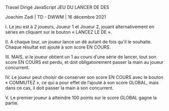 Travail Dirigé JavaScript
JEU DU LANCER DE DES 

Joachim Zadi | TD - DWWM | 16 décembre 2021

I. Le jeu est à 2 joueurs, Joueur 1 et Joueur 2, jouant alternativement en séries en cliquant sur le bouton « LANCEZ LE DE ».

II. A chaque tour, un joueur lance un dé autant de fois qu'il le souhaite. Chaque résultat est ajouté à son score EN COURS.

III. MAIS, si le joueur obtient un 1 au cours d’une série de lancer, tout son score EN COURS est perdu, et doit obligatoirement passer la main au joueur concurrent.

IV. Le joueur peut choisir de conserver son score EN COURS avec le bouton « COMMUTEZ », ce qui a pour effet de l’ajouté à son score GLOBAL, mais dans ce cas, il doit passer la main à son concurrent.

V. Le premier joueur à atteindre 100 points sur le score GLOBAL gagne la partie.